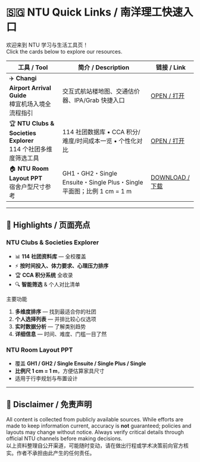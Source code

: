 # 🇸🇬 NTU Quick Links / 南洋理工快速入口

欢迎来到 NTU 学习与生活工具页！  
Click the cards below to explore our resources.

| 工具 / Tool | 简介 / Description | 链接 / Link |
|-------------|-------------------|-------------|
| ✈️ **Changi Airport Arrival Guide**<br/>樟宜机场入境全流程指引 | 交互式航站楼地图、交通估价器、IPA/Grab 快捷入口 | [OPEN / 打开](https://yuslavihe.github.io/NTU-Info/airport-guide/) |
| 🏆 **NTU Clubs & Societies Explorer**<br/>114 个社团多维度筛选工具 | 114 社团数据库 • CCA 积分/难度/时间成本一览 • 个性化对比 | [OPEN / 打开](https://yuslavihe.github.io/NTU-Info/ntu-clubs/) |
| 🏠 **NTU Room Layout PPT**<br/>宿舍户型尺寸参考 | GH1・GH2・Single Ensuite・Single Plus・Single 平面图；比例 1 cm = 1 m | [DOWNLOAD / 下载](v1/Data/NTU_Room_Layout.pptx) |

---

## 🚀 Highlights / 页面亮点

### NTU Clubs & Societies Explorer
- 📊 **114 社团资料库** — 全校覆盖  
- ⚡ **按时间投入、体力要求、心理压力排序**  
- 🏆 **CCA 积分系统** 全收录  
- 🔍 **智能筛选** & 个人对比清单  

主要功能  
1. **多维度排序** — 找到最适合你的社团  
2. **个人选择列表** — 并排比较心仪选项  
3. **实时数据分析** — 了解类别趋势  
4. **详细信息** — 时间、难度、门槛一目了然  

### NTU Room Layout PPT
- 覆盖 **GH1 / GH2 / Single Ensuite / Single Plus / Single**  
- **比例尺 1 cm = 1 m**，方便估算家具尺寸  
- 适用于行李规划与布置设计  

---

## 📌 Disclaimer / 免责声明  
All content is collected from publicly available sources. While efforts are made to keep information current, accuracy is **not** guaranteed; policies and layouts may change without notice. Always verify critical details through official NTU channels before making decisions.  
以上资料整理自公开渠道，可能随时变动，请在做出行程或学术决策前向官方核实。作者不承担由此产生的任何责任。  
